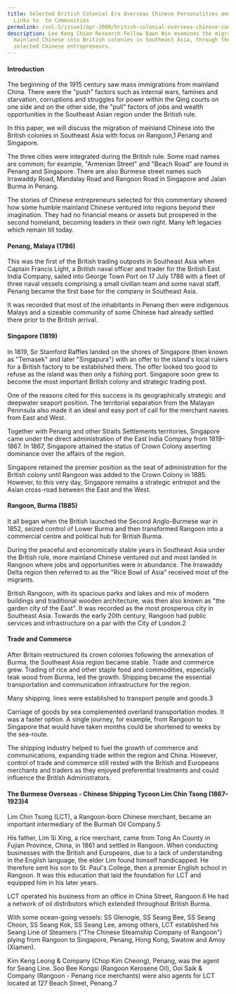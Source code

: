 ```yaml
---
title: Selected British Colonial Era Overseas Chinese Personalities and Their
  Links to  to Communities
permalink: /vol-5/issue1/apr-2009/british-colonial-overseas-chinese-community/
description: Lee Kong Chian Research Fellow Dawn Win examines the migration of
  mainland Chinese into British colonies in Southeast Asia, through the lens of
  selected Chinese entrepreneurs.
---
```

#### **Introduction**
The beginning of the 1915 century saw mass immigrations from mainland China. There were the "push" factors such as internal wars, famines and starvation, corruptions and struggles for power within the Qing courts on one side and on the other side, the "pull" factors of jobs and wealth opportunities in the Southeast Asian region under the British rule.

In this paper, we will discuss the migration of mainland Chinese into the British colonies in Southeast Asia with focus on Rangoon,1 Penang and Singapore.

The three cities were integrated during the British rule. Some road names are common; for example, "Armenian Street" and "Beach Road" are found in Penang and Singapore. There are also Burmese street names such Irrawaddy Road, Mandalay Road and Rangoon Road in Singapore and Jalan Burma in Penang.

The stories of Chinese entrepreneurs selected for this commentary showed how some humble mainland Chinese ventured into regions beyond their imagination. They had no financial means or assets but prospered in the second homeland, becoming leaders in their own right. Many left legacies which remain till today.

#### **Penang, Malaya (1786)**

This was the first of the British trading outposts in Southeast Asia when Captain Francis Light, a British naval officer and trader for the British East India Company, sailed into George Town Port on 17 July 1786 with a fleet of three naval vessels comprising a small civilian team and some naval staff. Penang became the first base for the company in Southeast Asia.

It was recorded that most of the inhabitants in Penang then were indigenous Malays and a sizeable community of some Chinese had already settled there prior to the British arrival.

#### **Singapore (1819)**
In 1819, Sir Stamford Raffles landed on the shores of Singapore (then known as "Temasek" and later "Singapura") with an offer to the island's local rulers for a British factory to be established there. The offer looked too good to refuse as the island was then only a fishing port. Singapore soon grew to become the most important British colony and strategic trading post.

One of the reasons cited for this success is its geographically strategic and deepwater seaport position. The territorial separation from the Malayan Peninsula also made it an ideal and easy port of call for the merchant navies from East and West.

Together with Penang and other Straits Settlements territories, Singapore came under the direct administration of the East India Company from 1819–1867. In 1867, Singapore attained the status of Crown Colony asserting dominance over the affairs of the region.

Singapore retained the premier position as the seat of administration for the British colony until Rangoon was added to the Crown Colony in 1885. However, to this very day, Singapore remains a strategic entrepot and the Asian cross-road between the East and the West.

#### **Rangoon, Burma (1885)**
It all began when the British launched the Second Anglo-Burmese war in 1852, seized control of Lower Burma and then transformed Rangoon into a commercial centre and political hub for British Burma.

During the peaceful and economically stable years in Southeast Asia under the British rule, more mainland Chinese ventured out and most landed in Rangoon where jobs and opportunities were in abundance. The Irrawaddy Delta region then referred to as the "Rice Bowl of Asia" received most of the migrants.

British Rangoon, with its spacious parks and lakes and mix of modern buildings and traditional wooden architecture, was then also known as "the garden city of the East". It was recorded as the most prosperous city in Southeast Asia. Towards the early 20th century, Rangoon had public services and infrastructure on a par with the City of London.2

#### **Trade and Commerce**
After Britain restructured its crown colonies following the annexation of Burma, the Southeast Asia region became stable. Trade and commerce grew. Trading of rice and other staple food and commodities, especially teak wood from Burma, led the growth. Shipping became the essential transportation and communication infrastructure for the region.

Many shipping. lines were established to transport people and goods.3

Carriage of goods by sea complemented overland transportation modes. It was a faster option. A single journey, for example, from Rangoon to Singapore that would have taken months could be shortened to weeks by the sea-route.

The shipping industry helped to fuel the growth of commerce and communications, expanding trade within the region and China. However, control of trade and commerce still rested with the British and Europeans merchants and traders as they enjoyed preferential treatments and could influence the British Administrators.

#### **The Burmese Overseas - Chinese Shipping Tycoon Lim Chin Tsong (1867–1923)4**
Lim Chin Tsong (LCT), a Rangoon-born Chinese merchant, became an important intermediary of the Burmah Oil Company.5

His father, Lim Si Xing, a rice merchant, came from Tong An County in Fujian Province, China, in 1861 and settled in Rangoon. When conducting businesses 
with the British and Europeans, due to a lack of understanding in the English language, the elder Lim found himself handicapped. He therefore sent his son to St. Paul's College, then a premier English school in Rangoon. It was this education that laid the foundation for LCT and equipped him in his later years.

LCT operated his business from an office in China Street, Rangoon.6 He had a network of oil distributors which extended throughout British Burma.

With some ocean-going vessels: SS Glenogie, SS Seang Bee, SS Seang Choon, SS Seang Kok, SS Seang Lee, among others, LCT established his Seang Line of Steamers ("The Chinese Steamship Company of Rangoon") plying from Rangoon to Singapore, Penang, Hong Kong, Swatow and Amoy (Xiamen).

Kim Keng Leong & Company (Chop Kim Cheong), Penang, was the agent for Seang Line. Soo Bee Kongsi (Rangoon Kerosene Oil), Ooi Saik & Company (Rangoon - Penang rice merchants) were also agents for LCT located at 127 Beach Street, Penang.7





